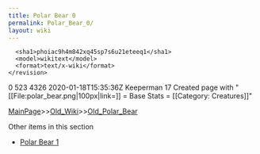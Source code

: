 ```yaml
---
title: Polar Bear 0
permalink: Polar_Bear_0/
layout: wiki
---
```


      <sha1>phoiac9h4m842xq45sp7s6u21eteeq1</sha1>
      <model>wikitext</model>
      <format>text/x-wiki</format>
    </revision>
  </page>
  <page>
    <title>Polar Bear</title>
    <ns>0</ns>
    <id>523</id>
    <revision>
      <id>4326</id>
      <timestamp>2020-01-18T15:35:36Z</timestamp>
      <contributor>
        <username>Keeperman</username>
        <id>17</id>
      </contributor>
      <comment>Created page with &quot;[[File:polar_bear.png|100px|link=]]  = Base Stats =  [[Category: Creatures]]&quot;</comment>
      

[MainPage](/keeperrl_wiki/ "wikilink")>>[Old_Wiki](/keeperrl_wiki/Old_Wiki "wikilink")>>[Old_Polar_Bear](/keeperrl_wiki/Old_Polar_Bear "wikilink")

Other items in this section
-    [Polar Bear 1](/keeperrl_wiki/Polar_Bear_1 "wikilink")
